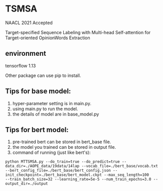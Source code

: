 # TSMSA
NAACL 2021 Accepted

Target-specified Sequence Labeling with Multi-head Self-attention for Target-oriented OpinionWords Extraction

## environment
tensorflow 1.13

Other package can use pip to install.

## Tips for base model:
1. hyper-parameter setting is in main.py.
2. using main.py to run the model.
3. the details of model are in base_model.py

## Tips for bert model:
1. pre-trained bert can be stored in bert_base file.
2. the model you trained can be stored in output file.
3. command of running (just like bert's):
```
python MTTSMSA.py --do_train=true --do_predict=true --data_dir=./AOPE_data/19data/14lap --vocab_file=./bert_base/vocab.txt
--bert_config_file=./bert_base/bert_config.json --init_checkpoint=./bert_base/bert_model.ckpt --max_seq_length=100
--train_batch_size=32 --learning_rate=5e-5 --num_train_epochs=3.0 --output_dir=./output
```
